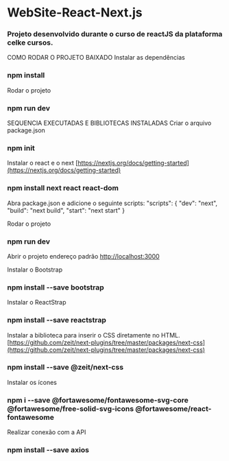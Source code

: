 # WebSite-React-Next.js

### Projeto desenvolvido durante o curso de reactJS da plataforma celke cursos.

COMO RODAR O PROJETO BAIXADO
Instalar as dependências
### npm install

Rodar o projeto
### npm run dev


SEQUENCIA EXECUTADAS E BIBLIOTECAS INSTALADAS
Criar o arquivo package.json
### npm init

Instalar o react e o next [https://nextjs.org/docs/getting-started](https://nextjs.org/docs/getting-started) 
### npm install next react react-dom

Abra package.json e adicione o seguinte scripts:
"scripts": {
  "dev": "next",
  "build": "next build",
  "start": "next start"
}

Rodar o projeto
### npm run dev

Abrir o projeto endereço padrão
[http://localhost:3000](http://localhost:3000) 

Instalar o Bootstrap
### npm install --save bootstrap

Instalar o ReactStrap
### npm install --save reactstrap

Instalar a biblioteca para inserir o CSS diretamente no HTML. [https://github.com/zeit/next-plugins/tree/master/packages/next-css](https://github.com/zeit/next-plugins/tree/master/packages/next-css) 
### npm install --save @zeit/next-css

Instalar os ícones
### npm i --save @fortawesome/fontawesome-svg-core  @fortawesome/free-solid-svg-icons @fortawesome/react-fontawesome

Realizar conexão com a API
### npm install --save axios

